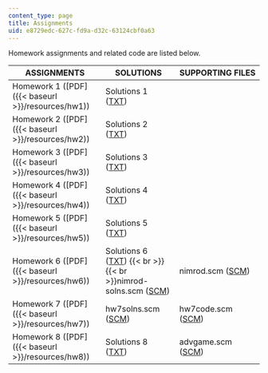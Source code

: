 ```yaml
---
content_type: page
title: Assignments
uid: e8729edc-627c-fd9a-d32c-63124cbf0a63
---
```


Homework assignments and related code are listed below.

| ASSIGNMENTS | SOLUTIONS | SUPPORTING FILES |
| --- | --- | --- |
| Homework 1 ([PDF]({{< baseurl >}}/resources/hw1)) | Solutions 1 ([TXT](/courses/electrical-engineering-and-computer-science/6-090-building-programming-experience-a-lead-in-to-6-001-january-iap-2005/assignments/hw1solns.txt)) | &nbsp; |
| Homework 2 ([PDF]({{< baseurl >}}/resources/hw2)) | Solutions 2 ([TXT](/courses/electrical-engineering-and-computer-science/6-090-building-programming-experience-a-lead-in-to-6-001-january-iap-2005/assignments/hw2solns.txt)) | &nbsp; |
| Homework 3 ([PDF]({{< baseurl >}}/resources/hw3)) | Solutions 3 ([TXT](/courses/electrical-engineering-and-computer-science/6-090-building-programming-experience-a-lead-in-to-6-001-january-iap-2005/assignments/hw3solns.txt)) | &nbsp; |
| Homework 4 ([PDF]({{< baseurl >}}/resources/hw4)) | Solutions 4 ([TXT](/courses/electrical-engineering-and-computer-science/6-090-building-programming-experience-a-lead-in-to-6-001-january-iap-2005/assignments/hw4solns.txt)) | &nbsp; |
| Homework 5 ([PDF]({{< baseurl >}}/resources/hw5)) | Solutions 5 ([TXT](/courses/electrical-engineering-and-computer-science/6-090-building-programming-experience-a-lead-in-to-6-001-january-iap-2005/assignments/hw5solns.txt)) | &nbsp; |
| Homework 6 ([PDF]({{< baseurl >}}/resources/hw6)) | Solutions 6 ([TXT](/courses/electrical-engineering-and-computer-science/6-090-building-programming-experience-a-lead-in-to-6-001-january-iap-2005/assignments/hw6solns.txt))  {{< br >}}  {{< br >}}nimrod-solns.scm ([SCM](/courses/electrical-engineering-and-computer-science/6-090-building-programming-experience-a-lead-in-to-6-001-january-iap-2005/assignments/nimrodsolns.scm)) | nimrod.scm ([SCM](/courses/electrical-engineering-and-computer-science/6-090-building-programming-experience-a-lead-in-to-6-001-january-iap-2005/assignments/nimrod.scm)) |
| Homework 7 ([PDF]({{< baseurl >}}/resources/hw7)) | hw7solns.scm ([SCM](/courses/electrical-engineering-and-computer-science/6-090-building-programming-experience-a-lead-in-to-6-001-january-iap-2005/assignments/hw7solns.scm)) | hw7code.scm ([SCM](/courses/electrical-engineering-and-computer-science/6-090-building-programming-experience-a-lead-in-to-6-001-january-iap-2005/assignments/hw7code.scm)) |
| Homework 8 ([PDF]({{< baseurl >}}/resources/hw8)) | Solutions 8 ([TXT](/courses/electrical-engineering-and-computer-science/6-090-building-programming-experience-a-lead-in-to-6-001-january-iap-2005/assignments/hw8solns.txt)) | advgame.scm ([SCM](/courses/electrical-engineering-and-computer-science/6-090-building-programming-experience-a-lead-in-to-6-001-january-iap-2005/assignments/advgame.scm))